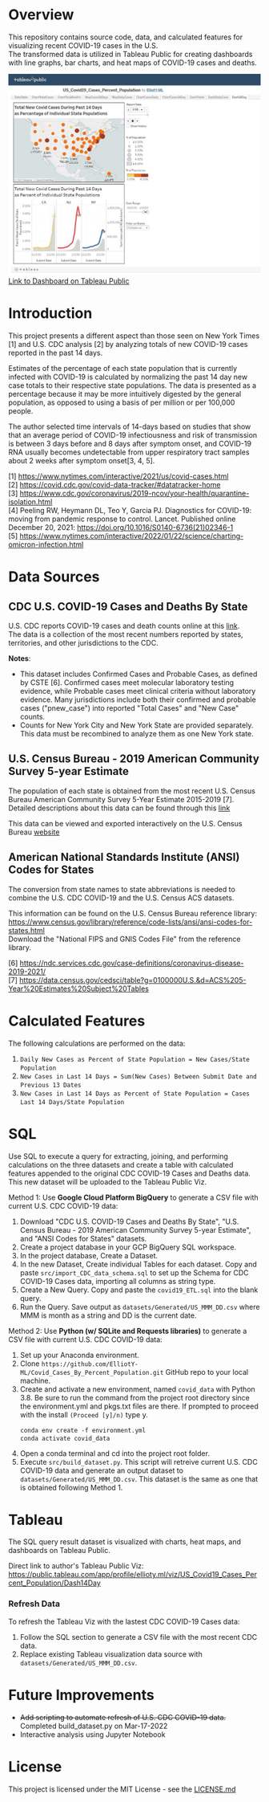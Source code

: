 # Overview
This repository contains source code, data, and calculated features for visualizing recent COVID-19 cases in the U.S.  
The transformed data is utilized in Tableau Public for creating dashboards with line graphs, bar charts, and heat maps of COVID-19 cases and deaths.

![Tableau Dashboard](/img/CovidDashScreenShot.JPG)
[Link to Dashboard on Tableau Public](https://public.tableau.com/views/US_Covid19_Cases_Percent_Population/Dash14Day?:language=en-US&:display_count=n&:origin=viz_share_link)

# Introduction  
  
This project presents a different aspect than those seen on New York Times [1] and U.S. CDC analysis [2] by analyzing totals of new COVID-19 cases reported in the past 14 days.  

Estimates of the percentage of each state population that is currently infected with COVID-19 is calculated by normalizing the past 14 day new case totals to their respective state populations. 
The data is presented as a percentage because it may be more intuitively digested by the general population, as opposed to using a basis of per million or per 100,000 people.

The author selected time intervals of 14-days based on studies that show that an average period of COVID-19 infectiousness and risk of transmission is between 3 days before and 8 days after symptom onset, 
and COVID-19 RNA usually becomes undetectable from upper respiratory tract samples about 2 weeks after symptom onset[3, 4, 5].

[1]  https://www.nytimes.com/interactive/2021/us/covid-cases.html  
[2]  https://covid.cdc.gov/covid-data-tracker/#datatracker-home  
[3]  https://www.cdc.gov/coronavirus/2019-ncov/your-health/quarantine-isolation.html  
[4]  Peeling RW, Heymann DL, Teo Y, Garcia PJ. Diagnostics for COVID-19: moving from pandemic response to control. Lancet. Published online December 20, 2021: https://doi.org/10.1016/S0140-6736(21)02346-1  
[5]  https://www.nytimes.com/interactive/2022/01/22/science/charting-omicron-infection.html


# Data Sources

## CDC U.S. COVID-19 Cases and Deaths By State  
U.S. CDC reports COVID-19 cases and death counts online at this [link](https://data.cdc.gov/Case-Surveillance/United-States-COVID-19-Cases-and-Deaths-by-State-o/9mfq-cb36).  
The data is a collection of the most recent numbers reported by states, territories, and other jurisdictions to the CDC.

**Notes**:  
-  This dataset includes Confirmed Cases and Probable Cases, as defined by CSTE [6]. Confirmed cases meet molecular laboratory testing evidence, while Probable cases meet clinical criteria without laboratory evidence. 
Many jurisdictions include both their confirmed and probable cases ("pnew_case") into reported "Total Cases" and "New Case" counts.
-  Counts for New York City and New York State are provided separately.  This data must be recombined to analyze them as one New York state.



## U.S. Census Bureau - 2019 American Community Survey 5-year Estimate 
The population of each state is obtained from the most recent U.S. Census Bureau American Community Survey 5-Year Estimate 2015-2019 [7].  Detailed descriptions about this data can be found through this [link](https://www.census.gov/acs/www/data/data-tables-and-tools/narrative-profiles/2019/report.php?geotype=nation&usVal=us)   
 
This data can be viewed and exported interactively on the U.S. Census Bureau [website](https://data.census.gov/cedsci/table?g=0100000U.S.,%240400000&tid=ACSST5Y2019.S0101)  




## American National Standards Institute (ANSI) Codes for States
The conversion from state names to state abbreviations is needed to combine the U.S. CDC COVID-19 and the U.S. Census ACS datasets. 
 
This information can be found on the U.S. Census Bureau reference library: https://www.census.gov/library/reference/code-lists/ansi/ansi-codes-for-states.html  
Download the "National FIPS and GNIS Codes File" from the reference library.


[6]  https://ndc.services.cdc.gov/case-definitions/coronavirus-disease-2019-2021/  
[7]  https://data.census.gov/cedsci/table?g=0100000U.S.&d=ACS%205-Year%20Estimates%20Subject%20Tables


# Calculated Features
The following calculations are performed on the data:
1.  `Daily New Cases as Percent of State Population = New Cases/State Population`
2.  `New Cases in Last 14 Days = Sum(New Cases) Between Submit Date and Previous 13 Dates`
3.  `New Cases in Last 14 Days as Percent of State Population = Cases Last 14 Days/State Population`


# SQL
Use SQL to execute a query for extracting, joining, and performing calculations on the three datasets and create 
a table with calculated features appended to the original CDC COVID-19 Cases and Deaths data. This new dataset will be uploaded to the Tableau Public Viz.

Method 1: Use **Google Cloud Platform BigQuery** to generate a CSV file with current U.S. CDC COVID-19 data:
1.  Download "CDC U.S. COVID-19 Cases and Deaths By State", "U.S. Census Bureau - 2019 American Community Survey 5-year Estimate", and "ANSI Codes for States" datasets.
2.  Create a project database in your GCP BigQuery SQL workspace.  
3.  In the project database, Create a Dataset.
4.  In the new Dataset, Create individual Tables for each dataset. Copy and paste `src/import_CDC_data_schema.sql` to set up the Schema for CDC COVID-19 Cases data, importing all columns as string type.  
5.  Create a New Query. Copy and paste the `covid19_ETL.sql` into the blank query.  
6.  Run the Query. Save output as `datasets/Generated/US_MMM_DD.csv` where MMM is month as a string and DD is the current date.

Method 2: Use **Python (w/ SQLite and Requests libraries)** to generate a CSV file with current U.S. CDC COVID-19 data:
1. Set up your Anaconda environment.  
2. Clone `https://github.com/ElliotY-ML/Covid_Cases_By_Percent_Population.git` GitHub repo to your local machine.
3. Create and activate a new environment, named `covid_data` with Python 3.8. Be sure to run the command from the project root directory since the environment.yml and pkgs.txt files are there. 
If prompted to proceed with the install `(Proceed [y]/n)` type y.
	```
	conda env create -f environment.yml
	conda activate covid_data
	```
4. Open a conda terminal and cd into the project root folder. 
5. Execute `src/build_dataset.py`.  This script will retreive current U.S. CDC COVID-19 data and generate an output dataset to `datasets/Generated/US_MMM_DD.csv`. 
This dataset is the same as one that is obtained following Method 1.


# Tableau
The SQL query result dataset is visualized with charts, heat maps, and dashboards on Tableau Public.

Direct link to author's Tableau Public Viz: https://public.tableau.com/app/profile/ellioty.ml/viz/US_Covid19_Cases_Percent_Population/Dash14Day

### Refresh Data
To refresh the Tableau Viz with the lastest CDC COVID-19 Cases data:
1. Follow the SQL section to generate a CSV file with the most recent CDC data.  
2. Replace existing Tableau visualization data source with `datasets/Generated/US_MMM_DD.csv`.


# Future Improvements 
- ~~Add scripting to automate refresh of U.S. CDC COVID-19 data.~~  Completed build_dataset.py on Mar-17-2022
- Interactive analysis using Jupyter Notebook 

# License

This project is licensed under the MIT License - see the [LICENSE.md](LICENSE.md)